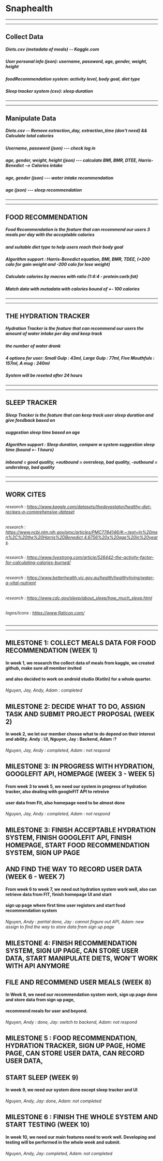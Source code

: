 # Snaphealth

---------------------------------------------------------------------------------------------------------------------------
---------------------------------------------------------------------------------------------------------------------------

## Collect Data

##### Diets.csv (metadata of meals) -- Kaggle.com 
##### User personal info (json): username, password, age, gender, weight, height
##### foodRecommendation system: activity level, body goal, diet type
##### Sleep tracker system (csv): sleep duration

---------------------------------------------------------------------------------------------------------------------------
---------------------------------------------------------------------------------------------------------------------------

## Manipulate Data

##### Diets.csv -- Remove extraction_day, extraction_time (don't need) && Calculate total calories
##### Username, password (json) --- check log in
##### age, gender, weight, height (json) --- calculate BMI, BMR, DTEE, Harris-Benedict --> Calories intake
##### age, gender (json) --- water intake recommendation
##### age (json) --- sleep recommendation

---------------------------------------------------------------------------------------------------------------------------
---------------------------------------------------------------------------------------------------------------------------

## FOOD RECOMMENDATION

#####   Food Recommendation is the feature that can recommend our users 3 meals per day with the acceptable calories
##### and suitable diet type to help users reach their body goal

#####   Algorithm support : Harris-Benedict equation, BMI, BMR, TDEE, (+200 calo for gain weight and -200 calo for lose weight)
#####                       Calculate calories by macros with ratio (1:4:4 - protein:carb:fat)
#####                       Match data with metadata with calories bound of +- 100 calories

---------------------------------------------------------------------------------------------------------------------------
---------------------------------------------------------------------------------------------------------------------------

## THE HYDRATION TRACKER

#####   Hydration Tracker is the feature that can recommend our users the amount of water intake per day and keep track
#####   the number of water drank

#####   4 options for user: Small Gulp : 43ml, Large Gulp : 77ml, Five Mouthfuls : 157ml, A mug : 240ml
#####   System will be reseted after 24 hours

---------------------------------------------------------------------------------------------------------------------------
---------------------------------------------------------------------------------------------------------------------------

## SLEEP TRACKER 

##### Sleep Tracker is the feature that can keep track user sleep duration and give feedback based on
##### suggestion sleep time based on age

##### Algorithm support : Sleep duration, compare w system suggestion sleep time (bound +- 1 hours)
#####                     inbound = good quality, +outbound = oversleep, bad quality, -outbound = undersleep, bad quality

---------------------------------------------------------------------------------------------------------------------------
---------------------------------------------------------------------------------------------------------------------------

## WORK CITES

###### research : https://www.kaggle.com/datasets/thedevastator/healthy-diet-recipes-a-comprehensive-dataset
###### research : https://www.ncbi.nlm.nih.gov/pmc/articles/PMC7784146/#:~:text=In%20men%2C%20the%20Harris%2DBenedict,4.6756%20x%20age%20in%20years.
###### research : https://www.livestrong.com/article/526442-the-activity-factor-for-calculating-calories-burned/
###### research : https://www.betterhealth.vic.gov.au/health/healthyliving/water-a-vital-nutrient
###### research : https://www.cdc.gov/sleep/about_sleep/how_much_sleep.html
###### logos/icons : https://www.flaticon.com/

---------------------------------------------------------------------------------------------------------------------------
---------------------------------------------------------------------------------------------------------------------------

## MILESTONE 1: COLLECT MEALS DATA FOR FOOD RECOMMENDATION (WEEK 1)
#### In week 1, we research the collect data of meals from kaggle, we created github, make sure all member invited
#### and also decided to work on android studio (Kotlin) for a whole quarter.
###### Nguyen, Jay, Andy, Adam : completed

## MILESTONE 2: DECIDE WHAT TO DO, ASSIGN TASK AND SUBMIT PROJECT PROPOSAL (WEEK 2)
#### In week 2, we let our member choose what to do depend on their interest and ability. Andy : UI, Nguyen, Jay : Backend, Adam :?
###### Nguyen, Jay, Andy : completed, Adam : not respond

## MILESTONE 3: IN PROGRESS WITH HYDRATION, GOOGLEFIT API, HOMEPAGE (WEEK 3 - WEEK 5)
#### From week 3 to week 5, we need our system in progress of hydration tracker, also dealing with googleFIT API to retreive
#### user data from Fit, also homepage need to be almost done
###### Nguyen, Jay, Andy : completed, Adam : not respond

## MILESTONE 3: FINISH ACCEPTABLE HYDRATION SYSTEM, FINISH GOOGLEFIT API, FINISH HOMEPAGE, START FOOD RECOMMENDATION SYSTEM, SIGN UP PAGE
## AND FIND THE WAY TO RECORD USER DATA (WEEK 6 - WEEK 7)
#### From week 6 to week 7, we need out hydration system work well, also can retrieve data from FIT, finish homepage UI and start
#### sign up page where first time user registers and start food recommendation system
###### Nguyen, Andy : partial done, Jay : cannot firgure out API, Adam: new assign to find the way to store data from sign up page

## MILESTONE 4: FINISH RECOMMENDATION SYSTEM, SIGN UP PAGE, CAN STORE USER DATA, START MANIPULATE DIETS, WON'T WORK WITH API ANYMORE  
## FILE AND RECOMMEND USER MEALS (WEEK 8)
#### In Week 8, we need our recommendation system work, sign up page done and store data from sign up page,
#### recommend meals for user and beyond.
###### Nguyen, Andy : done, Jay: switch to backend, Adam: not respond

## MILESTONE 5 : FOOD RECOMMENDATION, HYDRATION TRACKER, SIGN UP PAGE, HOME PAGE, CAN STORE USER DATA, CAN RECORD USER DATA,
## START SLEEP (WEEK 9)
#### In week 9, we need our system done except sleep tracker and UI
###### Nguyen, Andy, Jay: done, Adam: not completed 

## MILESTONE 6 : FINISH THE WHOLE SYSTEM AND START TESTING (WEEK 10)
#### In week 10, we need our main features need to work well. Developing and testing will be performed in the whole week and submit.
###### Nguyen, Andy, Jay: completed, Adam: not completed
